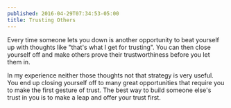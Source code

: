 ```yaml
---
published: 2016-04-29T07:34:53-05:00
title: Trusting Others
---
```

Every time someone lets you down is another opportunity to beat yourself up with thoughts like "that's what I get for trusting". You can then close yourself off and make others prove their trustworthiness before you let them in.

In my experience neither those thoughts not that strategy is very useful. You end up closing yourself off to many great opportunities that require you to make the first gesture of trust. The best way to build someone else's trust in you is to make a leap and offer your trust first.